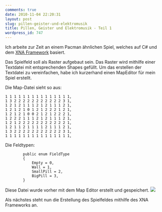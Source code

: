```yaml
---
comments: true
date: 2010-11-04 22:20:31
layout: post
slug: pillen-geister-und-elektromusik
title: Pillen, Geister und Elektromusik - Teil 1
wordpress_id: 747
---
```


Ich arbeite zur Zeit an einem Pacman ähnlichen Spiel, welches auf C# und dem [XNA Framework](http://msdn.microsoft.com/en-us/library/ff402531(v=VS.92).aspx) basiert.

Das Spielfeld soll als Raster aufgebaut sein. Das Raster wird mithilfe einer Textdatei mit entsprechenden Shapes gefüllt. Um das erstellen der Textdatei zu vereinfachen, habe ich kurzerhand einen MapEditor für mein Spiel erstellt.

Die Map-Datei sieht so aus:

    
    1 1 1 1 1 1 1 1 1 1 1 1 1 1 1,
    1 3 2 2 2 2 2 2 2 2 2 2 2 3 1,
    1 2 1 2 1 1 1 2 1 2 1 1 1 2 1,
    1 2 1 2 1 0 1 2 1 2 2 2 1 2 1,
    1 2 1 2 1 0 0 2 1 2 1 2 2 2 1,
    1 2 2 2 1 1 1 2 1 2 1 1 1 2 1,
    1 2 1 2 2 2 2 2 2 2 2 2 2 2 1,
    1 2 1 1 2 1 1 1 1 2 1 1 1 2 1,
    1 3 2 2 2 2 2 2 2 2 2 2 2 3 1,
    1 1 1 1 1 1 1 1 1 1 1 1 1 1 1,



Die Feldtypen:

    
    
            public enum FieldType
            {
                Empty = 0,
                Wall = 1,
                SmallPill = 2,
                BigPill = 3,
            }
    



Diese Datei wurde vorher mit dem Map Editor erstellt und gespeichert.
[![](http://wpimages.phansch.de/2010/11/pacmanMapEditor1-300x156.png)](http://wpimages.phansch.de/2010/11/pacmanMapEditor1.png)

Als nächstes steht nun die Erstellung des Spielfeldes mithilfe des XNA Frameworks an.

